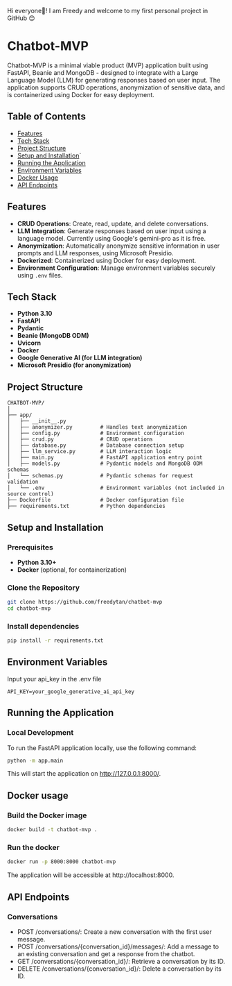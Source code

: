 Hi everyone👋! I am Freedy and welcome to my first personal project in GitHub 😊

# Chatbot-MVP

Chatbot-MVP is a minimal viable product (MVP) application built using FastAPI, Beanie and MongoDB - designed to integrate with a Large Language Model (LLM) for generating responses based on user input. The application supports CRUD operations, anonymization of sensitive data, and is containerized using Docker for easy deployment.

## Table of Contents

- [Features](#features)
- [Tech Stack](#tech-stack)
- [Project Structure](#project-structure)
- [Setup and Installation](#setup-and-installation)`
- [Running the Application](#running-the-application)
- [Environment Variables](#environment-variables)
- [Docker Usage](#docker-usage)
- [API Endpoints](#api-endpoints)


## Features

- **CRUD Operations**: Create, read, update, and delete conversations.
- **LLM Integration**: Generate responses based on user input using a language model. Currently using Google's gemini-pro as it is free.
- **Anonymization**: Automatically anonymize sensitive information in user prompts and LLM responses, using Microsoft Presidio.
- **Dockerized**: Containerized using Docker for easy deployment.
- **Environment Configuration**: Manage environment variables securely using `.env` files.

## Tech Stack

- **Python 3.10**
- **FastAPI**
- **Pydantic**
- **Beanie (MongoDB ODM)**
- **Uvicorn**
- **Docker**
- **Google Generative AI (for LLM integration)**
- **Microsoft Presidio (for anonymization)**

## Project Structure

```plaintext
CHATBOT-MVP/
│
├── app/
│   ├── __init__.py
│   ├── anonymizer.py         # Handles text anonymization
│   ├── config.py             # Environment configuration
│   ├── crud.py               # CRUD operations
│   ├── database.py           # Database connection setup
│   ├── llm_service.py        # LLM interaction logic
│   ├── main.py               # FastAPI application entry point
│   ├── models.py             # Pydantic models and MongoDB ODM schemas
│   └── schemas.py            # Pydantic schemas for request validation
│   └── .env                  # Environment variables (not included in source control)
├── Dockerfile                # Docker configuration file
├── requirements.txt          # Python dependencies
```
## Setup and Installation

### Prerequisites

- **Python 3.10+**
- **Docker** (optional, for containerization)

### Clone the Repository

```bash
git clone https://github.com/freedytan/chatbot-mvp
cd chatbot-mvp
```

### Install dependencies
```bash
pip install -r requirements.txt
```

## Environment Variables
Input your api_key in the .env file
```plaintext
API_KEY=your_google_generative_ai_api_key
```

 ## Running the Application

### Local Development

To run the FastAPI application locally, use the following command:

```bash
python -m app.main
```

This will start the application on http://127.0.0.1:8000/.

## Docker usage

### Build the Docker image
```bash
docker build -t chatbot-mvp .
```

### Run the docker
```bash
docker run -p 8000:8000 chatbot-mvp
```
The application will be accessible at http://localhost:8000.

## API Endpoints

### Conversations
- POST /conversations/: Create a new conversation with the first user message.
- POST /conversations/{conversation_id}/messages/: Add a message to an existing conversation and get a response from the chatbot.
- GET /conversations/{conversation_id}/: Retrieve a conversation by its ID.
- DELETE /conversations/{conversation_id}/: Delete a conversation by its ID.
